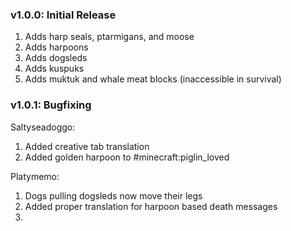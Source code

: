 ### v1.0.0: Initial Release
1. Adds harp seals, ptarmigans, and moose
1. Adds harpoons
1. Adds dogsleds
1. Adds kuspuks
1. Adds muktuk and whale meat blocks (inaccessible in survival)

### v1.0.1: Bugfixing
Saltyseadoggo:
1. Added creative tab translation
1. Added golden harpoon to #minecraft:piglin_loved

Platymemo:
1. Dogs pulling dogsleds now move their legs
1. Added proper translation for harpoon based death messages
1. 